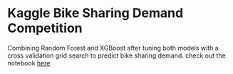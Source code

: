 # Kaggle Bike Sharing Demand Competition
Combining Random Forest and XGBoost after tuning both models with a cross validation grid search to predict bike sharing demand.
check out the notebook [here](https://github.com/rabiibouhestine/Kaggle-Bike-Sharing-Demand-Competition/blob/master/Bikes.ipynb)
